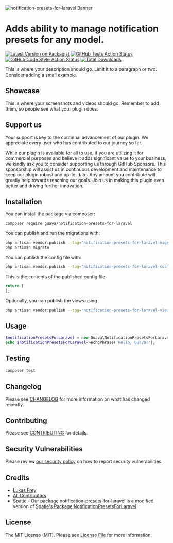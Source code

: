 ![notification-presets-for-laravel Banner](docs/images/banner.jpg)


# Adds ability to manage notification presets for any model.

[![Latest Version on Packagist](https://img.shields.io/packagist/v/guava/notification-presets-for-laravel.svg?style=flat-square)](https://packagist.org/packages/guava/notification-presets-for-laravel)
[![GitHub Tests Action Status](https://img.shields.io/github/actions/workflow/status/guava/notification-presets-for-laravel/run-tests.yml?branch=main&label=tests&style=flat-square)](https://github.com/guava/notification-presets-for-laravel/actions?query=workflow%3Arun-tests+branch%3Amain)
[![GitHub Code Style Action Status](https://img.shields.io/github/actions/workflow/status/guava/notification-presets-for-laravel/fix-php-code-style-issues.yml?branch=main&label=code%20style&style=flat-square)](https://github.com/guava/notification-presets-for-laravel/actions?query=workflow%3A"Fix+PHP+code+style+issues"+branch%3Amain)
[![Total Downloads](https://img.shields.io/packagist/dt/guava/notification-presets-for-laravel.svg?style=flat-square)](https://packagist.org/packages/guava/notification-presets-for-laravel)

This is where your description should go. Limit it to a paragraph or two. Consider adding a small example.

## Showcase

This is where your screenshots and videos should go. Remember to add them, so people see what your plugin does.

## Support us

Your support is key to the continual advancement of our plugin. We appreciate every user who has contributed to our journey so far.

While our plugin is available for all to use, if you are utilizing it for commercial purposes and believe it adds significant value to your business, we kindly ask you to consider supporting us through GitHub Sponsors. This sponsorship will assist us in continuous development and maintenance to keep our plugin robust and up-to-date. Any amount you contribute will greatly help towards reaching our goals. Join us in making this plugin even better and driving further innovation.

## Installation

You can install the package via composer:

```bash
composer require guava/notification-presets-for-laravel
```

You can publish and run the migrations with:

```bash
php artisan vendor:publish --tag="notification-presets-for-laravel-migrations"
php artisan migrate
```

You can publish the config file with:

```bash
php artisan vendor:publish --tag="notification-presets-for-laravel-config"
```

This is the contents of the published config file:

```php
return [
];
```

Optionally, you can publish the views using

```bash
php artisan vendor:publish --tag="notification-presets-for-laravel-views"
```

## Usage

```php
$notificationPresetsForLaravel = new Guava\NotificationPresetsForLaravel();
echo $notificationPresetsForLaravel->echoPhrase('Hello, Guava!');
```

## Testing

```bash
composer test
```

## Changelog

Please see [CHANGELOG](CHANGELOG.md) for more information on what has changed recently.

## Contributing

Please see [CONTRIBUTING](CONTRIBUTING.md) for details.

## Security Vulnerabilities

Please review [our security policy](../../security/policy) on how to report security vulnerabilities.

## Credits

- [Lukas Frey](https://github.com/GuavaCZ)
- [All Contributors](../../contributors)
- Spatie - Our package notification-presets-for-laravel is a modified version of [Spatie's Package NotificationPresetsForLaravel](https://github.com/spatie/package-notification-presets-for-laravel-laravel)

## License

The MIT License (MIT). Please see [License File](LICENSE.md) for more information.
